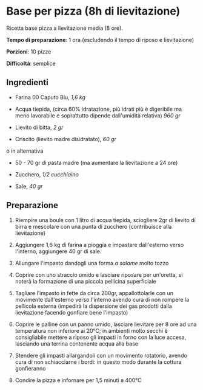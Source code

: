 # Base per pizza (8h di lievitazione)

Ricetta base pizza a lievitazione media (8 ore).

**Tempo di preparazione**: 1 ora (escludendo il tempo di riposo e lievitazione)

**Porzioni**: 10 pizze

**Difficoltà**: semplice

## Ingredienti

- Farina 00 Caputo Blu, *1,6 kg*
- Acqua tiepida, (circa 60% idratazione, più idrati più è digeribile ma meno lavorabile e soprattutto dipende dall'umidità relativa) *960 gr*

- Lievito di bitta, *2 gr*
- Criscito (lievito madre disidratato), *60 gr*

o in alternativa

- 50 - 70 gr di pasta madre (ma aumentare la lievitazione a 24 ore)

- Zucchero, *1/2 cucchiaino*
- Sale, *40 gr*

## Preparazione

1. Riempire una boule con 1 litro di acqua tiepida, sciogliere 2gr di lievito di birra e mescolare con una punta di zucchero (contribuisce alla lievitazione)

2. Aggiungere 1,6 kg di farina a pioggia e impastare dall'esterno verso l'interno, aggiungere 40 gr di sale.

3. Allungare l'impasto dandogli una forma *a salame* molto tozzo

4. Coprire con uno straccio umido e lasciare riposare per un'oretta, si noterà la formazione di una piccola pellicina superficiale 

5. Tagliare l'impasto in fette da circa 200gr, appallottolarle con un movimente dall'esterno verso l'interno avendo cura di non rompere la pellicola esterna (impedirà la dispersione dei gas prodotti dalla lievitazione facendo gonfiare bene l'impasto)

6. Coprire le palline con un panno umido, lasciare lievitare per 8 ore ad una temperatura non inferiore ai 20°C; in ambienti molto secchi è consigliabile mettere a riposo gli impasti in forno con la luce accesa, lasciando una terrina contenente acqua alla base

7. Stendere gli impasti allargandoli con un movimento rotatorio, avendo cura di non schiacciarne i bordi: in questo modo durante la cottura gonfieranno

8. Condire la pizza e infornare per 1,5 minuti a 400°C
